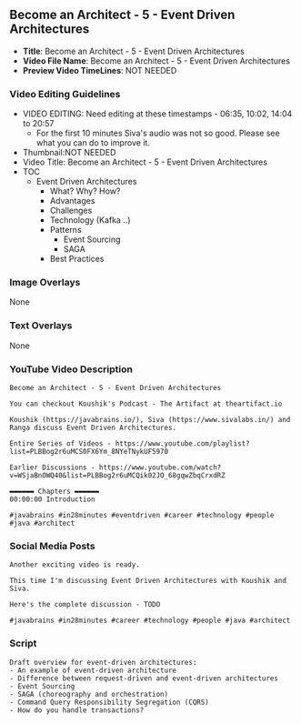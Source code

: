 ## Become an Architect - 5 - Event Driven Architectures

- **Title**: Become an Architect - 5 - Event Driven Architectures
- **Video File Name**: Become an Architect - 5 - Event Driven Architectures
- **Preview Video TimeLines**: NOT NEEDED

### Video Editing Guidelines

- VIDEO EDITING: Need editing at these timestamps - 06:35, 10:02, 14:04 to 20:57
	- For the first 10 minutes Siva's audio was not so good. Please see what you can do to improve it.
- Thumbnail:NOT NEEDED
- Video Title: Become an Architect - 5 - Event Driven Architectures
- TOC
	- Event Driven Architectures
		- What? Why? How?
		- Advantages
		- Challenges
		- Technology (Kafka ..)
		- Patterns
			- Event Sourcing
			- SAGA
		- Best Practices

### Image Overlays

None

### Text Overlays

None

### YouTube Video Description

```
Become an Architect - 5 - Event Driven Architectures

You can checkout Koushik's Podcast - The Artifact at theartifact.io

Koushik (https://javabrains.io/), Siva (https://www.sivalabs.in/) and Ranga discuss Event Driven Architectures.

Entire Series of Videos - https://www.youtube.com/playlist?list=PLBBog2r6uMCS0FX6Ym_8NYeTNykUF5970

Earlier Discussions - https://www.youtube.com/watch?v=WSjaBnOWQ40&list=PLBBog2r6uMCQik02JO_68gqwZbqCrxdRZ

▬▬▬▬▬▬ Chapters ▬▬▬▬▬▬ 
00:00:00 Introduction

#javabrains #in28minutes #eventdriven #career #technology #people #java #architect
```

### Social Media Posts

```
Another exciting video is ready.

This time I'm discussing Event Driven Architectures with Koushik and Siva.

Here's the complete discussion - TODO

#javabrains #in28minutes #career #technology #people #java #architect
```

### Script

```
Draft overview for event-driven architectures:
- An example of event-driven architecture
- Difference between request-driven and event-driven architectures
- Event Sourcing
- SAGA (choreography and orchestration)
- Command Query Responsibility Segregation (CQRS)
- How do you handle transactions?
```